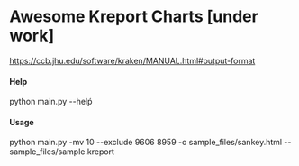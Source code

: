 # Awesome Kreport Charts [under work]

https://ccb.jhu.edu/software/kraken/MANUAL.html#output-format

#### Help

python main.py --helṕ

#### Usage

python main.py -mv 10 --exclude 9606 8959 -o sample_files/sankey.html --  sample_files/sample.kreport